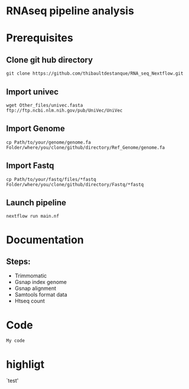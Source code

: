 # RNAseq pipeline analysis


# Prerequisites

## Clone git hub directory
```
git clone https://github.com/thibaultdestanque/RNA_seq_Nextflow.git
```

## Import univec
```
wget Other_files/univec.fasta ftp://ftp.ncbi.nlm.nih.gov/pub/UniVec/UniVec
```

## Import Genome
```
cp Path/to/your/genome/genome.fa Folder/where/you/clone/github/directory/Ref_Genome/genome.fa
```

## Import Fastq
```
cp Path/to/your/fastq/files/*fastq Folder/where/you/clone/github/directory/Fastq/*fastq
```

## Launch pipeline
```
nextflow run main.nf
```

# Documentation

## Steps:
  - Trimmomatic
  - Gsnap index genome
  - Gsnap alignment
  - Samtools format data
  - Htseq count





# Code
```
My code
```

# highligt
`test'
